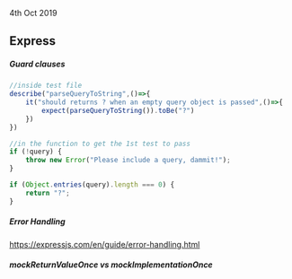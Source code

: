4th Oct 2019

## Express

##### Guard clauses

```js
//inside test file
describe("parseQueryToString",()=>{
    it("should returns ? when an empty query object is passed",()=>{
        expect(parseQueryToString()).toBe("?")       
    })
})
```



```js
//in the function to get the 1st test to pass
if (!query) {
    throw new Error("Please include a query, dammit!");
}

if (Object.entries(query).length === 0) {
    return "?";
}
```



##### Error Handling

https://expressjs.com/en/guide/error-handling.html



##### mockReturnValueOnce vs mockImplementationOnce

